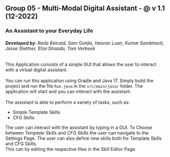 ## Group 05 - Multi-Modal Digital Assistant - @ v 1.1 (12-2022)
### An Assistant to your Everyday Life
###### ***Developed by***: Reda Belcaid, Sam Goldie, Haoran Luan, Kumar Sambhavit, Jesse Stettner, Elza Strazda, Tom Verbeek

This Application consists of a simple GUI that allows the user to interact with a virtual digital assistant.
<br /><br />You can run this application using Gradle and Java 17. Simply build the project and run the file `Run.java` in the `src/main/java/` folder. The application will start and you can interact with the assistant.
<br /><br />The assistant is able to perform a variety of tasks, such as: 
- Simple Template Skills 
- CFG Skills

The user can interact with the assistant by typing in a GUI. To Choose between *Template Skills* and *CFG Skills* the user can navigate to the Settings Page. The user can also define new skills both for Template Skills and CFG Skills.
<br />This can by editing the respective files in the Skill Editor Page.
